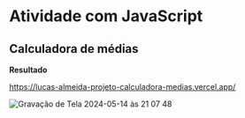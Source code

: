 # Atividade com JavaScript

## Calculadora de médias

**Resultado**

https://lucas-almeida-projeto-calculadora-medias.vercel.app/

![Gravação de Tela 2024-05-14 às 21 07 48](https://github.com/LucaasOliveira/EBAC/assets/110198679/033ca7bd-a5b2-4eb4-8d44-da0ce0fccd6f)
